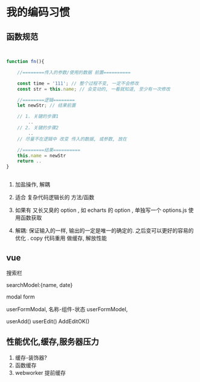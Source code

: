 # 我的编码习惯

## 函数规范

```js


function fn(){

    //========传入的参数/使用的数据 前置==========

    const time = '111'; // 整个过程不变, 一定不会修改
    const str = this.name; // 会变动的, 一看就知道, 至少有一次修改

    //========逻辑========
    let newStr; // 结果前置

    // 1. 关键的步骤1
        ..
    // 2. 关键的步骤2
        ..
    // 尽量不在逻辑中 改变 传入的数据, 或参数, 放在

    //========结果==========
    this.name = newStr
    return ..
}



```

1. 加盐操作, 解耦

2. 适合 复杂代码逻辑长的 方法/函数

3. 如果有 又长又臭的 option , 如 echarts 的 option , 单独写一个 options.js 使用函数获取

4. 解耦: 保证输入的一样, 输出的一定是唯一的确定的.
   之后变可以更好的容易的 优化 . copy 代码重用
   做缓存, 解放性能

## vue

搜索栏

searchModel:{name, date}

modal
form

userFormModal, 名称-组件-状态
userFormModel,

userAdd()
userEdit()
AddEditOK()

## 性能优化,缓存,服务器压力

1. 缓存-装饰器?
2. 函数缓存
3. webworker 提前缓存
